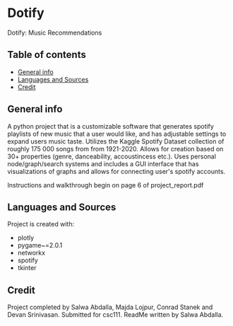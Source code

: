 # Dotify
Dotify:  Music Recommendations

## Table of contents
* [General info](#general-info)
* [Languages and Sources](#languages-and-sources)
* [Credit](#credit)

## General info
A python project that is a customizable software that generates spotify playlists of new music that a user would like, and has adjustable settings to expand users music taste. Utilizes the Kaggle Spotify Dataset collection of roughly 175 000 songs from from 1921-2020. Allows for creation based on 30+ properties (genre, danceability, accoustincess etc.). Uses personal node/graph/search systems and includes a GUI interface that has visualizations of graphs and allows for connecting user's spotify accounts.

Instructions and walkthrough begin on page 6 of project_report.pdf

## Languages and Sources
Project is created with:
* plotly
* pygame~=2.0.1
* networkx
* spotify
* tkinter
	
## Credit
Project completed by Salwa Abdalla, Majda Lojpur, Conrad Stanek and Devan Srinivasan. 
Submitted for csc111. ReadMe written by Salwa Abdalla.
